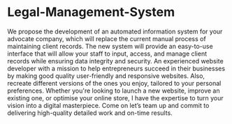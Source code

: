 # Legal-Management-System
We propose the development of an automated information system for your advocate company, which will replace the current manual process of maintaining client records. The new system will provide an easy-to-use interface that will allow your staff to input, access, and manage client records while ensuring data integrity and security.
An experienced website developer with a mission to help entrepreneurs succeed in their businesses by making good quality user-friendly and responsive websites. Also, recreate different versions of the ones you enjoy, tailored to your personal preferences. Whether you're looking to launch a new website, improve an existing one, or optimise your online store, I have the expertise to turn your vision into a digital masterpiece. Come on let’s team up and commit to delivering high-quality detailed work and on-time results.

